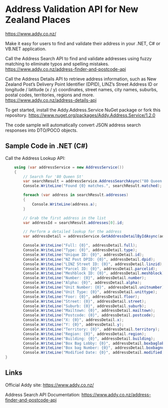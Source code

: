 # Address Validation API for New Zealand Places

https://www.addy.co.nz/

Make it easy for users to find and validate their address in your .NET, C# or VB.NET application.  

Call the Address Search API to find and validate addresses using fuzzy matching to eliminate typos and spelling mistakes.
https://www.addy.co.nz/address-finder-and-postcode-api

Call the Address Details API to retrieve address information, such as New Zealand Post’s Delivery Point Identifier (DPID), LINZ’s Street Address ID or longitude / latitude (x / y) coordinates, street names, city names, suburbs, postal codes, territories, regions and more.
https://www.addy.co.nz/address-details-api

To get started, install the Addy.Address.Service NuGet package or fork this repository.
https://www.nuget.org/packages/Addy.Address.Service/1.2.0

The code sample will automatically convert JSON address search responses into DTO/POCO objects.

## Sample Code in .NET (C#)

Call the Address Lookup API:

```csharp
    using (var addressService = new AddressService())
    {
        // Search for '80 Queen St'
        var searchResult = addressService.AddressSearchAsync("80 Queen St").Result;
        Console.WriteLine("Found {0} matches.", searchResult.matched);

        foreach (var address in searchResult.addresses)
        {
            Console.WriteLine(address.a);
        }

        // Grab the first address in the list
        var addressId = searchResult.addresses[0].id;

        // Perform a detailed lookup for the address
        var addressDetail = addressService.GetAddressDetailByIdAsync(addressId).Result;

        Console.WriteLine("Full: {0}", addressDetail.full);
        Console.WriteLine("Type: {0}", addressDetail.type);
        Console.WriteLine("Unique ID: {0}", addressDetail.id);
        Console.WriteLine("NZ Post DPID: {0}", addressDetail.dpid);
        Console.WriteLine("LINZ Street ID: {0}", addressDetail.linzid);
        Console.WriteLine("Parcel ID: {0}", addressDetail.parcelid);
        Console.WriteLine("Meshblock ID: {0}", addressDetail.meshblock);
        Console.WriteLine("Number: {0}", addressDetail.number);
        Console.WriteLine("Alpha: {0}", addressDetail.alpha);
        Console.WriteLine("Unit Number: {0}", addressDetail.unitnumber);
        Console.WriteLine("Unit Type: {0}", addressDetail.unittype);
        Console.WriteLine("Foor: {0}", addressDetail.floor);
        Console.WriteLine("Street: {0}", addressDetail.street);
        Console.WriteLine("Suburb: {0}", addressDetail.suburb);
        Console.WriteLine("Mailtown: {0}", addressDetail.mailtown);
        Console.WriteLine("Postcode: {0}", addressDetail.postcode);
        Console.WriteLine("X: {0}", addressDetail.x);
        Console.WriteLine("Y: {0}", addressDetail.y);
        Console.WriteLine("Territory: {0}", addressDetail.territory);
        Console.WriteLine("Region: {0}", addressDetail.region);
        Console.WriteLine("Building: {0}", addressDetail.building);
        Console.WriteLine("Box Bag Lobby: {0}", addressDetail.boxbaglobby);
        Console.WriteLine("Box bag Number: {0}", addressDetail.boxbagnumber);
        Console.WriteLine("Modified Date: {0}", addressDetail.modified);
}
```

## Links

Official Addy site: <https://www.addy.co.nz/>

Address Search API Documentation: <https://www.addy.co.nz/address-finder-and-postcode-api>
